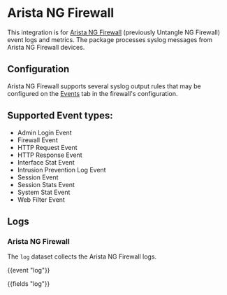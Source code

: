 # Arista NG Firewall

This integration is for [Arista NG Firewall](https://edge.arista.com/ng-firewall/) (previously Untangle NG Firewall) event logs and metrics. The package processes syslog messages from Arista NG Firewall devices.

## Configuration

Arista NG Firewall supports several syslog output rules that may be configured on the [Events](https://wiki.edge.arista.com/index.php/Events) tab in the firewall's configuration. 

## Supported Event types:

* Admin Login Event
* Firewall Event
* HTTP Request Event
* HTTP Response Event
* Interface Stat Event
* Intrusion Prevention Log Event
* Session Event
* Session Stats Event
* System Stat Event
* Web Filter Event

## Logs

### Arista NG Firewall

The `log` dataset collects the Arista NG Firewall logs.

{{event "log"}}

{{fields "log"}}
